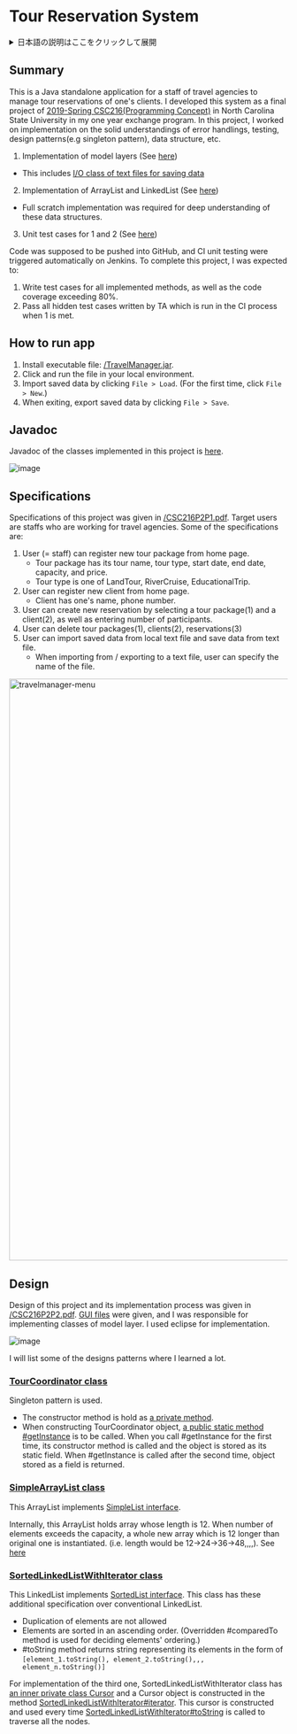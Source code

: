 # Tour Reservation System


<details>
<summary>日本語の説明はここをクリックして展開</summary>

## 概要

本プロジェクトは、旅行会社の予約管理システムのスタンドアロンアプリケーションであり、これはノースカロライナ州立大学交換留学時の 2019-Spring の [CSC216(Programming Concept)](https://people.engr.ncsu.edu/sesmith5/teaching/syllabi/S19_CSC216_Syllabus.pdf)のファイナルプロジェクトである。オブジェクト指向、エラーハンドリング、テスティング、デザインパターン(シングルトンパターン)、データ構造の理解を前提に、以下に取り組んだ。

1. モデル層の実装(該当箇所は[こちら](https://github.com/kudojp/TravelManager/tree/master/Project2/src/edu/ncsu/csc216/travel/model))
   - これは[データ永続化のためのテキストファイルの Reader/Writer クラス](https://github.com/kudojp/TravelManager/tree/master/Project2/src/edu/ncsu/csc216/travel/model/file_io)を含む
2. ArrayList, LinkedList の実装(該当箇所は[こちら](https://github.com/kudojp/TravelManager/tree/master/Project2/src/edu/ncsu/csc216/travel/list_utils))
   - これはデータ構造への理解を含めるという目的でスクラッチの実装を求められた
3. 1 と 2 のユニットテスト(該当箇所は[こちら](https://github.com/kudojp/TravelManager/tree/master/Project2/test/edu/ncsu/csc216/travel))

このプロジェクトは github でコードを提出することを求められており、コード提出時に自動で Jenkins で CI テストが起動した。プロジェクトの完成条件は以下である。

1. これは自らが書いた全てのメソッドをカバーし、尚且つコードカバレッジ 80%を満たすユニットテストが全て pass すること
2. 1 が満たされた場合 TA によるユニットテストが起動し、これらが全て pass すること。

## 実行方法

1. 実行可能ファイルを[/TravelManager.jar](https://github.com/kudojp/TravelManager/blob/master/TravelManager.jar)からダウンロードする。
2. ローカル環境で jar ファイルを起動する。
3. 画面左上の File から、File>Load でデータをインポートする(初回時には File>New を選択)
4. 使用後は左上の File から、File>Save でデータをアウトポートする。

## Javadoc

このプロジェクトで実装されたクラスの Javadoc は[こちら](https://kudojp.github.io/TravelManager/)を参照してください。
![image](https://user-images.githubusercontent.com/44487754/86514577-2d012e00-be4e-11ea-8522-8a73965d5c95.png)

## 仕様

プロジェクトの仕様は[/CSC216P2P1.pdf](https://github.com/kudojp/TravelManager/blob/master/CSC216P2P1.pdf)で与えられた。想定されるユーザは旅行会社のスタッフであり、主要な仕様のいくつかは以下である。

1. ユーザはホーム画面からは新しくツアーパッケージを登録できる
   - 登録情報は、ツアー名/ツアータイプ/開始日時/日数/最大収容人数/価格である
   - ツアータイプは LandTour, RiverCruise, EducationalTrip の３種類から選択する
2. ユーザはホーム画面からクライアントを登録できる
   - 登録情報は、氏名/連絡先である。
3. ユーザはホーム画面から(1 で登録した)ツアーパッケージと(2 で登録した)クライアントを選択して、さらにそのクライアントのツアー参加人数を入力して、ツアーの予約ができる
4. ユーザはホーム画面から(1 で登録した)パッケージの削除、(2 で登録した)クライアントの削除、(3 で登録した)予約のキャンセルができる
5. ユーザはホーム画面のデータをローカルのテキストファイルにアウトポートすることで保存できる
6. ユーザは現時点でのデータを保存/呼び出しすることができる。
   - データの保存場所はローカルのテキストファイルである。
   - 保存の際にはテキストファイルの名前を指定してデータを保存し、読み込みの際にはファイルの選択をしてデータを呼び出す。

<img width="1051" alt="travelmanager-menu" src="https://user-images.githubusercontent.com/44487754/86505764-cb1bd680-be03-11ea-816b-0f581304cb90.png">

## 設計

プロジェクトの設計およびその実装手順は[/CSC216P2P2.pdf](CSC216P2P2.pdf)で与えられた。GUI ファイルに関しては既に完成したものが与えられており、Model 部分を以下のクラス図を元に eclipse で実装した(該当箇所は[こちら](https://github.com/kudojp/TravelManager/tree/master/Project2/src/edu/ncsu/csc216/travel/model)である)。データの永続化はローカルのテキストファイルで行なっている。

![image](https://user-images.githubusercontent.com/44487754/73433247-c0a66e00-4387-11ea-9050-cf631aedaf6f.png)

以下特筆すべき点である。

### [TourCoordinator クラス](https://github.com/kudojp/TravelManager/blob/master/Project2/src/edu/ncsu/csc216/travel/model/office/TourCoordinator.java)

- シングルトンパターンを採用している
  - [コンストラクターは private メソッドとして保持](https://github.com/kudojp/TravelManager/blob/master/Project2/src/edu/ncsu/csc216/travel/model/office/TourCoordinator.java#L53-L61)されており、TourCoordinator を外部から呼び出す際には[public static メソッドの getInstance()](https://github.com/kudojp/TravelManager/blob/master/Project2/src/edu/ncsu/csc216/travel/model/office/TourCoordinator.java#L68-L73)を使用する。
  - この private メソッドのコンストラクターで初期化された TourCoordinator インスタンスは[private static フィールドの instance](https://github.com/kudojp/TravelManager/blob/master/Project2/src/edu/ncsu/csc216/travel/model/office/TourCoordinator.java#L28)として保持される。getInstance()メソッドを初めて呼び出す際には、この内部でコンストラクターが呼び出され、TourCoordinator インスタンスが初期化されて instance に収納される。二度目以降に getInstance()メソッドが呼び出された際には、instance を返す。

### [SimpleArrayList クラス](https://github.com/kudojp/TravelManager/blob/c13ca920c8f267496f95b6afbba5713568351401/Project2/src/edu/ncsu/csc216/travel/list_utils/SimpleArrayList.java)

- この ArrayList は[SimpleList インターフェイス](https://github.com/kudojp/TravelManager/blob/master/Project2/src/edu/ncsu/csc216/travel/list_utils/SimpleList.java)を実装している。
- ArrayList は、初期化した状態では、内部的に長さ 12 の Array が使わている。要素を追加する中で Array のキャパシティーをオーバーするごとに 24→36→48→...と 12 ずつ長い Array に置き換えている(該当箇所は[こちら](https://github.com/kudojp/TravelManager/blob/master/Project2/src/edu/ncsu/csc216/travel/list_utils/SimpleArrayList.java#L95-L110))。

### [SortedLinkedListWithIterator クラス](https://github.com/kudojp/TravelManager/blob/c13ca920c8f267496f95b6afbba5713568351401/Project2/src/edu/ncsu/csc216/travel/list_utils/SortedLinkedListWithIterator.java)

- この LinkedList は[SortedList インターフェイス](https://github.com/kudojp/TravelManager/blob/c13ca920c8f267496f95b6afbba5713568351401/Project2/src/edu/ncsu/csc216/travel/list_utils/SortedList.java)を実装している。この LinkedList は従来の LinkedList と比べると以下の二つの特徴を持つ。
  - 複数の要素の重複を許さない
  - 要素は、そのオブジェクトの compareTo メソッドを使用して、値が小さい順にソートされて収納される
- [Cursor](https://github.com/kudojp/TravelManager/blob/c13ca920c8f267496f95b6afbba5713568351401/Project2/src/edu/ncsu/csc216/travel/list_utils/SortedLinkedListWithIterator.java#L238-L255)というネストされた private クラスを保持しており、これは[SimpleListIterator インターフェイス](https://github.com/kudojp/TravelManager/blob/c13ca920c8f267496f95b6afbba5713568351401/Project2/src/edu/ncsu/csc216/travel/list_utils/SimpleListIterator.java)を実装している。
  - この Cursor はこの LinkedListIterator 内部の[iterator()メソッド](https://github.com/kudojp/TravelManager/blob/c13ca920c8f267496f95b6afbba5713568351401/Project2/src/edu/ncsu/csc216/travel/list_utils/SortedLinkedListWithIterator.java#L186-L188)内で初期化されて返される。
  - この Cursor は[toString()メソッド](https://github.com/kudojp/TravelManager/blob/c13ca920c8f267496f95b6afbba5713568351401/Project2/src/edu/ncsu/csc216/travel/list_utils/SortedLinkedListWithIterator.java#L194-L209)において iterator()メソッドから呼び出された上で、この List を文字列で表現する際に使用される。

</details>

## Summary

This is a Java standalone application for a staff of travel agencies to manage tour reservations of one's clients. I developed this system as a final project of [2019-Spring CSC216(Programming Concept)](https://people.engr.ncsu.edu/sesmith5/teaching/syllabi/S19_CSC216_Syllabus.pdf) in North Carolina State University in my one year exchange program. In this project, I worked on implementation on the solid understandings of error handlings, testing, design patterns(e.g singleton pattern), data structure, etc.

1. Implementation of model layers (See [here](https://github.com/kudojp/TravelManager/tree/master/Project2/src/edu/ncsu/csc216/travel/model]))
  - This includes [I/O class of text files for saving data](https://github.com/kudojp/TravelManager/tree/master/Project2/src/edu/ncsu/csc216/travel/model/file_io)
2. Implementation of ArrayList and LinkedList (See [here](https://github.com/kudojp/TravelManager/tree/master/Project2/src/edu/ncsu/csc216/travel/list_utils))
  - Full scratch implementation was required for deep understanding of these data structures.
3. Unit test cases for 1 and 2 (See [here](https://github.com/kudojp/TravelManager/tree/master/Project2/test/edu/ncsu/csc216/travel))

Code was supposed to be pushed into GitHub, and CI unit testing were triggered automatically on Jenkins. To complete this project, I was expected to:

1. Write test cases for all implemented methods, as well as the code coverage exceeding 80%.
2. Pass all hidden test cases written by TA which is run in the CI process when 1 is met.


## How to run app

1. Install executable file: [/TravelManager.jar](https://github.com/kudojp/TravelManager/blob/master/TravelManager.jar).
2. Click and run the file in your local environment.
3. Import saved data by clicking `File > Load`. (For the first time, click `File > New`.)
4. When exiting, export saved data by clicking `File > Save`.

## Javadoc

Javadoc of the classes implemented in this project is [here](https://kudojp.github.io/TourReservationSystem-Java2019/).


![image](https://user-images.githubusercontent.com/44487754/86514577-2d012e00-be4e-11ea-8522-8a73965d5c95.png)

## Specifications

Specifications of this project was given in [/CSC216P2P1.pdf](https://github.com/kudojp/TravelManager/blob/master/CSC216P2P1.pdf). Target users are staffs who are working for travel agencies. Some of the specifications are:

1. User (= staff) can register new tour package from home page.
   - Tour package has its tour name, tour type, start date, end date, capacity, and price.
   - Tour type is one of LandTour, RiverCruise, EducationalTrip.
2. User can register new client from home page.
   - Client has one's name, phone number.
3. User can create new reservation by selecting a tour package(1) and a client(2), as well as entering number of participants.
4. User can delete tour packages(1), clients(2), reservations(3)
5. User can import saved data from local text file and save data from text file.
   - When importing from / exporting to a text file, user can specify the name of the file.

<img width="1051" alt="travelmanager-menu" src="https://user-images.githubusercontent.com/44487754/116785472-b3b98280-aad4-11eb-82d4-5c043c26904b.png">


## Design

Design of this project and its implementation process was given in [/CSC216P2P2.pdf](CSC216P2P2.pdf). [GUI files](https://github.com/kudojp/TravelManager/tree/master/Project2/src/edu/ncsu/csc216/travel/model) were given, and I was responsible for implementing classes of model layer. I used eclipse for implementation.

![image](https://user-images.githubusercontent.com/44487754/73433247-c0a66e00-4387-11ea-9050-cf631aedaf6f.png)

I will list some of the designs patterns where I learned a lot.

### [TourCoordinator class](https://github.com/kudojp/TravelManager/blob/master/Project2/src/edu/ncsu/csc216/travel/model/office/TourCoordinator.java)

Singleton pattern is used.
- The constructor method is hold as [a private method](https://github.com/kudojp/TravelManager/blob/master/Project2/src/edu/ncsu/csc216/travel/model/office/TourCoordinator.java#L53-L61).
- When constructing TourCoordinator object, [a public static method #getInstance](https://github.com/kudojp/TravelManager/blob/master/Project2/src/edu/ncsu/csc216/travel/model/office/TourCoordinator.java#L68-L73) is to be called. When you call #getInstance for the first time, its constructor method is called and the object is stored as its static field. When #getInstance is called after the second time, object stored as a field is returned.

### [SimpleArrayList class](https://github.com/kudojp/TravelManager/blob/c13ca920c8f267496f95b6afbba5713568351401/Project2/src/edu/ncsu/csc216/travel/list_utils/SimpleArrayList.java)

This ArrayList implements [SimpleList interface](https://github.com/kudojp/TravelManager/blob/master/Project2/src/edu/ncsu/csc216/travel/list_utils/SimpleList.java).

Internally, this ArrayList holds array whose length is 12. When number of elements exceeds the capacity, a whole new array which is 12 longer than original one is instantiated. (i.e. length would be 12→24→36→48,,,,). See [here]((https://github.com/kudojp/TravelManager/blob/master/Project2/src/edu/ncsu/csc216/travel/list_utils/SimpleArrayList.java#L95-L110))


### [SortedLinkedListWithIterator class](https://github.com/kudojp/TravelManager/blob/c13ca920c8f267496f95b6afbba5713568351401/Project2/src/edu/ncsu/csc216/travel/list_utils/SortedLinkedListWithIterator.java)

This LinkedList implements [SortedList interface](https://github.com/kudojp/TravelManager/blob/c13ca920c8f267496f95b6afbba5713568351401/Project2/src/edu/ncsu/csc216/travel/list_utils/SortedList.java). This class has these additional specification over conventional LinkedList.

- Duplication of elements are not allowed
- Elements are sorted in an ascending order. (Overridden #comparedTo method is used for deciding elements' ordering.)
- #toString method returns string representing its elements in the form of `[element_1.toString(), element_2.toString(),,, element_n.toString()]`

For implementation of the third one, SortedLinkedListWithIterator class has [an inner private class Cursor](https://github.com/kudojp/TravelManager/blob/c13ca920c8f267496f95b6afbba5713568351401/Project2/src/edu/ncsu/csc216/travel/list_utils/SortedLinkedListWithIterator.java#L238-L255) and a Cursor object is constructed in the method [SortedLinkedListWithIterator#iterator](https://github.com/kudojp/TravelManager/blob/c13ca920c8f267496f95b6afbba5713568351401/Project2/src/edu/ncsu/csc216/travel/list_utils/SortedLinkedListWithIterator.java#L186-L188). This cursor is constructed and used every time [SortedLinkedListWithIterator#toString](https://github.com/kudojp/TravelManager/blob/c13ca920c8f267496f95b6afbba5713568351401/Project2/src/edu/ncsu/csc216/travel/list_utils/SortedLinkedListWithIterator.java#L194-L209) is called to traverse all the nodes.

